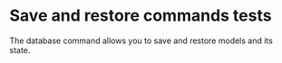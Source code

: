 # Save and restore commands tests

The database command allows you to save and restore models and its state.
